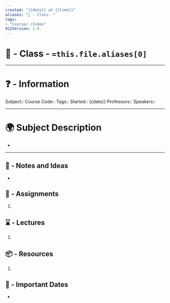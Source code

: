 ```yaml
---
created: "{{date}} at {{time}}"
aliases: "🏫 - Class: "
tags:
- "Course/ /Index"
012Version: 1.0
---
```


# 📃 - Class - `=this.file.aliases[0]`

---
# ❓ - Information
Subject::
Course Code::
Tags::
Started:: {{date}}
Professors::
Speakers::

---
# 🌍 Subject Description
-   
---

## 📜 - Notes and Ideas
- 
## 🎯 - Assignments
1. 
## ⌛ - Lectures
1. 
## 📦 - Resources
1. 
## 📅 - Important Dates
- 
